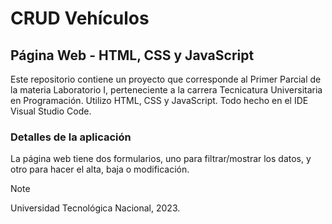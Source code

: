# CRUD Vehículos
## Página Web - HTML, CSS y JavaScript

Este repositorio contiene un proyecto que corresponde al Primer Parcial de la materia Laboratorio I, perteneciente a la carrera Tecnicatura Universitaria en Programación.
Utilizo HTML, CSS y JavaScript. Todo hecho en el IDE Visual Studio Code.

### Detalles de la aplicación
La página web tiene dos formularios, uno para filtrar/mostrar los datos, y otro para hacer el alta, baja o modificación. 

> [!NOTE]
> Universidad Tecnológica Nacional, 2023.
